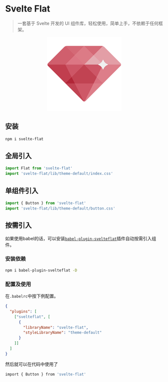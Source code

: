 # Svelte Flat

> 一套基于 Svelte 开发的 UI 组件库，轻松使用，简单上手，不依赖于任何框架。

<p align="center">
  <a href="https://jikkai.github.io/svelte-flat">
    <img alt="Svelte Flat" src="/build/logo.png">
  </a>
</p>

## 安装

```bash
npm i svelte-flat
```

## 全局引入

```javascript
import Flat from 'svelte-flat'
import 'svelte-flat/lib/theme-default/index.css'
```

## 单组件引入

```javascript
import { Button } from 'svelte-flat'
import 'svelte-flat/lib/theme-default/button.css'
```

## 按需引入

如果使用babel的话，可以安装[`babel-plugin-svelteflat`](https://github.com/jikkai/babel-plugin-svelteflat)插件自动按需引入组件。

### 安装依赖

```bash
npm i babel-plugin-svelteflat -D
```

### 配置及使用

在`.babelrc`中按下例配置。

```json
{
  "plugins": [
    ["svelteflat", [
      {
        "libraryName": "svelte-flat",
        "styleLibraryName": "theme-default"
      }
    ]]
  ]
}
```

然后就可以在代码中使用了

```bash
import { Button } from 'svelte-flat'
```
